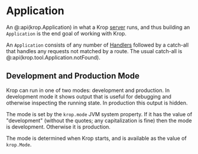 # Application

An @:api(krop.Application) in what a Krop [server](server.md) runs, and thus building an `Application` is the end goal of working with Krop.

An `Application` consists of any number of [Handlers](routes/handler.md) followed by a catch-all that handles any requests not matched by a route. The usual catch-all is @:api(krop.tool.Application.notFound).


## Development and Production Mode

Krop can run in one of two modes: development and production. In development
mode it shows output that is useful for debugging and otherwise inspecting
the running state. In production this output is hidden.

The mode is set by the `krop.mode` JVM system property. If it has the value of
"development" (without the quotes; any capitalization is fine) then the mode
is development. Otherwise it is production.

The mode is determined when Krop starts, and is available as the value of `krop.Mode`.
